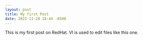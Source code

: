 ```yaml
---
layout: post
title: My first Post
date: 2022-11-28 18:44 -0500
---
```


This is my first post on RedHat. VI is used to edit files like this one.
